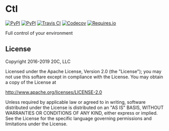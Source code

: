 
# Ctl

[![PyPI](https://img.shields.io/pypi/v/ctl.svg?maxAge=60)](https://pypi.python.org/pypi/ctl)
[![PyPI](https://img.shields.io/pypi/pyversions/ctl.svg?maxAge=600)](https://pypi.python.org/pypi/ctl)
[![Travis CI](https://img.shields.io/travis/20c/ctl.svg?maxAge=60)](https://travis-ci.org/20c/ctl)
[![Codecov](https://img.shields.io/codecov/c/github/20c/ctl/master.svg?maxAge=60)](https://codecov.io/github/20c/ctl)
[![Requires.io](https://img.shields.io/requires/github/20c/ctl.svg?maxAge=60)](https://requires.io/github/20c/ctl/requirements)


Full control of your environment

## License

Copyright 2016-2019 20C, LLC

Licensed under the Apache License, Version 2.0 (the "License");
you may not use this softare except in compliance with the License.
You may obtain a copy of the License at

   http://www.apache.org/licenses/LICENSE-2.0

Unless required by applicable law or agreed to in writing, software
distributed under the License is distributed on an "AS IS" BASIS,
WITHOUT WARRANTIES OR CONDITIONS OF ANY KIND, either express or implied.
See the License for the specific language governing permissions and
limitations under the License.
